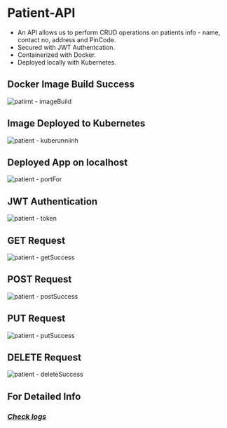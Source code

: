 # Patient-API
- An API allows us to perform CRUD operations on patients info - name, contact no, address and PinCode.
- Secured with JWT Authentcation.
- Containerized with Docker.
- Deployed locally with Kubernetes.


## Docker Image Build Success

![patirnt - imageBuild](https://github.com/THEPHD1331/Patient-API/assets/126282296/1e9283d9-02bb-4998-8fe0-e77c3eb8fdbe)

## Image Deployed to Kubernetes

![patient - kuberunniinh](https://github.com/THEPHD1331/Patient-API/assets/126282296/fecf2cae-6bcf-4236-840e-1fd030d42da6)

## Deployed App on localhost

![patient - portFor](https://github.com/THEPHD1331/Patient-API/assets/126282296/b52240c0-4708-4fbb-b345-77f597b57ffa)


## JWT Authentication

![patient - token](https://github.com/THEPHD1331/Patient-API/assets/126282296/d38d8e4c-75df-47c4-8138-12047fd5317e)

## GET Request

![patient - getSuccess](https://github.com/THEPHD1331/Patient-API/assets/126282296/bdf4da8f-7ad7-4269-84d0-58f1b021862b)

## POST Request

![patient - postSuccess](https://github.com/THEPHD1331/Patient-API/assets/126282296/71bc8120-28da-4aa4-9cdb-e22e39c410bf)

## PUT Request

![patient - putSuccess](https://github.com/THEPHD1331/Patient-API/assets/126282296/1acdcafe-7900-460f-a11f-b73cdef52a01)

## DELETE Request

![patient - deleteSuccess](https://github.com/THEPHD1331/Patient-API/assets/126282296/0ea98d91-afa0-41bd-b9e3-894fd483faee)


## For Detailed Info 
### [*Check logs*](https://github.com/THEPHD1331/Patient-API/blob/main/the-patient-deployment-logs.txt)


